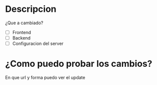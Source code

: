 # Descripcion 
¿Que a cambiado?
- [ ] Frontend
- [ ] Backend
- [ ] Configuracion del server

# ¿Como puedo probar los cambios?
En que url y forma puedo ver el update
